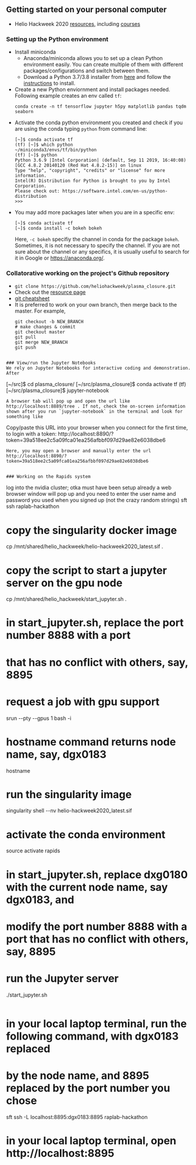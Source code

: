 ## Getting started on your personal computer

- Helio Hackweek 2020 [resources](https://github.com/edmondb/helio_info), including [courses](https://astg606.github.io/py_courses/helio_hw2020/)

### Setting up the Python environment
- Install miniconda
  - Anaconda/miniconda allows you to set up a clean Python environment easily. You can create multiple of them with different packages/configurations and switch between them.
  - Download a Python 3.7/3.8 installer from [here](https://docs.conda.io/en/latest/miniconda.html) and follow the [instructions](https://conda.io/projects/conda/en/latest/user-guide/install/index.html) to install.
- Create a new Python enviornment and install packages needed. Following example creates an env called `tf`:
  ```
  conda create -n tf tensorflow jupyter h5py matplotlib pandas tqdm seaborn
  ```
- Activate the conda python environment you created and check if you are using the conda typing `python` from command line:
  ```
  [~]$ conda activate tf
  (tf) [~]$ which python
  ~/miniconda3/envs/tf/bin/python
  (tf) [~]$ python
  Python 3.6.9 |Intel Corporation| (default, Sep 11 2019, 16:40:08) 
  [GCC 4.8.2 20140120 (Red Hat 4.8.2-15)] on linux
  Type "help", "copyright", "credits" or "license" for more information.
  Intel(R) Distribution for Python is brought to you by Intel Corporation.
  Please check out: https://software.intel.com/en-us/python-distribution
  >>> 
  ```
- You may add more packages later when you are in a specific env:
  ```
  [~]$ conda activate tf
  [~]$ conda install -c bokeh bokeh
  ```
  Here, `-c bokeh` specifiy the channel in conda for the package `bokeh`. Sometimes, it is not necessary to specify the channel. If you are not sure about the channel or any specifics, it is usually useful to search for it in Google or https://anaconda.org/.

### Collatorative working on the project's Github repository
- `git clone https://github.com/heliohackweek/plasma_closure.git`
- Check out the [resource page](https://github.com/edmondb/helio_info)
- [git cheatsheet](https://education.github.com/git-cheat-sheet-education.pdf)
- It is preferred to work on your own branch, then merge back to the master. For example,
  ```
  git checkout -b NEW_BRANCH
  # make changes & commit
  git checkout master
  git pull
  git merge NEW_BRANCH
  git push
```

### View/run the Jupyter Notebooks
We rely on Jupyter Notebooks for interactive coding and demonstration. After 
```
[~/src]$ cd plasma_closure/
[~/src/plasma_closure]$ conda activate tf
(tf) [~/src/plasma_closure]$ jupyter-notebook
```
A browser tab will pop up and open the url like http://localhost:8889/tree . If not, check the on-screen information shown after you run `jupyter-notebook` in the terminal and look for something like
```
Copy/paste this URL into your browser when you connect for the first time,
    to login with a token:
        http://localhost:8890/?token=39a518ee2c5a09fca01ea256afbbf097d29ae82e6038dbe6
```
Here, you may open a browser and manually enter the url http://localhost:8890/?token=39a518ee2c5a09fca01ea256afbbf097d29ae82e6038dbe6


### Working on the Rapids system
```
log into the nvidia cluster; otka must have been setup already
a web browser window will pop up and you need to enter the user
name and password you used when you signed up (not the crazy
random strings)
sft ssh raplab-hackathon

# copy the singularity docker image
cp /mnt/shared/helio_hackweek/helio-hackweek2020_latest.sif .

# copy the script to start a jupyter server on the gpu node
cp /mnt/shared/helio_hackweek/start_jupyter.sh .

# in start_jupyter.sh, replace  the port number 8888 with a port
# that has no conflict with others, say, 8895

# request a job with gpu support
srun --pty --gpus 1 bash -i

# hostname command returns node name, say, dgx0183
hostname

# run the singularity image
singularity shell --nv helio-hackweek2020_latest.sif

# activate the conda environment
source activate rapids

# in start_jupyter.sh, replace dxg0180 with the  current node name, say dgx0183, and
# modify the port number 8888 with a port that has no conflict with others, say, 8895

# run the Jupyter server
./start_jupyter.sh
```
```
# in your local laptop terminal, run the following command, with dgx0183 replaced
# by the node name, and 8895 replaced by the port number you chose
sft ssh -L localhost:8895:dgx0183:8895 raplab-hackathon
# in your local laptop terminal, open http://localhost:8895
```
